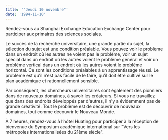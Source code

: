```yaml
---
title: '"Jeudi 10 novembre"'
date: '1994-11-10'
---
```


Rendez-vous au Shanghai Exchange Education Exchange Center pour participer aux primaires des sciences sociales.

Le succès de la recherche universitaire, une grande partie du sujet, la sélection du sujet est une condition préalable. Vous pouvez voir le problème dans un endroit où les autres ne voient pas le problème, voir un sujet spécial dans un endroit où les autres voient le problème général et voir un problème vertical dans un endroit où les autres voient le problème horizontal. Ce sont les conditions préalables à un apprentissage réussi. Le problème est qu’il n’est pas facile de le faire, qu’il doit être cultivé sur le plan académique et rationnellement sensible.

Par conséquent, les chercheurs universitaires sont également des pionniers dans de nouveaux domaines, à savoir les créateurs. Si vous ne travaillez que dans des endroits développés par d'autres, il n'y a évidemment pas de grande créativité. Tout le problème est de découvrir de nouveaux domaines, tout comme découvrir le Nouveau Monde.

À 7 heures, rendez-vous à l’hôtel Huating pour participer à la réception de bienvenue du Symposium académique international sur "Vers les métropoles internationalisées du 21ème siècle".

